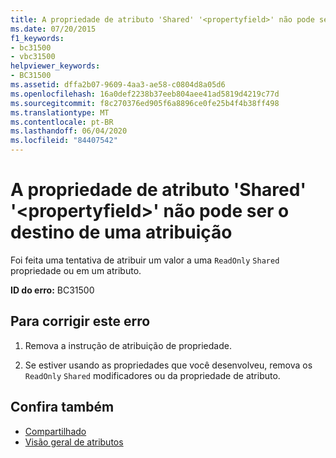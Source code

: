 ```yaml
---
title: A propriedade de atributo 'Shared' '<propertyfield>' não pode ser o destino de uma atribuição
ms.date: 07/20/2015
f1_keywords:
- bc31500
- vbc31500
helpviewer_keywords:
- BC31500
ms.assetid: dffa2b07-9609-4aa3-ae58-c0804d8a05d6
ms.openlocfilehash: 16a0def2238b37eeb804aee41ad5819d4219c77d
ms.sourcegitcommit: f8c270376ed905f6a8896ce0fe25b4f4b38ff498
ms.translationtype: MT
ms.contentlocale: pt-BR
ms.lasthandoff: 06/04/2020
ms.locfileid: "84407542"
---
```

# <a name="shared-attribute-property-propertyfield-cannot-be-the-target-of-an-assignment"></a>A propriedade de atributo 'Shared' '\<propertyfield>' não pode ser o destino de uma atribuição
Foi feita uma tentativa de atribuir um valor a uma `ReadOnly` `Shared` propriedade ou em um atributo.  
  
 **ID do erro:** BC31500  
  
## <a name="to-correct-this-error"></a>Para corrigir este erro  
  
1. Remova a instrução de atribuição de propriedade.  
  
2. Se estiver usando as propriedades que você desenvolveu, remova os `ReadOnly` `Shared` modificadores ou da propriedade de atributo.  
  
## <a name="see-also"></a>Confira também

- [Compartilhado](../language-reference/modifiers/shared.md)
- [Visão geral de atributos](../programming-guide/concepts/attributes/index.md)
